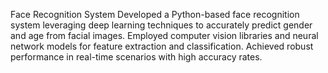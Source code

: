 Face Recognition System Developed a Python-based face recognition system leveraging deep learning techniques to
accurately predict gender and age from facial images. Employed computer vision libraries and neural network models
for feature extraction and classification. Achieved robust performance in real-time scenarios with high accuracy rates.
